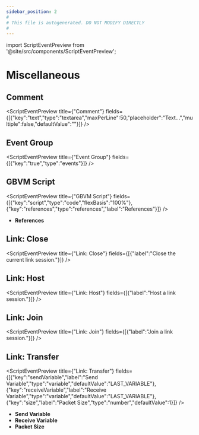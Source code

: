 ```yaml
---
sidebar_position: 2
#
# This file is autogenerated. DO NOT MODIFY DIRECTLY
#
---
```


import ScriptEventPreview from '@site/src/components/ScriptEventPreview';

# Miscellaneous

## Comment
<ScriptEventPreview title={"Comment"} fields={[{"key":"text","type":"textarea","maxPerLine":50,"placeholder":"Text...","multiple":false,"defaultValue":""}]} />


## Event Group
<ScriptEventPreview title={"Event Group"} fields={[{"key":"true","type":"events"}]} />


## GBVM Script
<ScriptEventPreview title={"GBVM Script"} fields={[{"key":"script","type":"code","flexBasis":"100%"},{"key":"references","type":"references","label":"References"}]} />

- **References**  

## Link: Close
<ScriptEventPreview title={"Link: Close"} fields={[{"label":"Close the current link session."}]} />


## Link: Host
<ScriptEventPreview title={"Link: Host"} fields={[{"label":"Host a link session."}]} />


## Link: Join
<ScriptEventPreview title={"Link: Join"} fields={[{"label":"Join a link session."}]} />


## Link: Transfer
<ScriptEventPreview title={"Link: Transfer"} fields={[{"key":"sendVariable","label":"Send Variable","type":"variable","defaultValue":"LAST_VARIABLE"},{"key":"receiveVariable","label":"Receive Variable","type":"variable","defaultValue":"LAST_VARIABLE"},{"key":"size","label":"Packet Size","type":"number","defaultValue":1}]} />

- **Send Variable**  
- **Receive Variable**  
- **Packet Size**  


